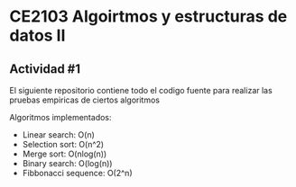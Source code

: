 # CE2103 Algoirtmos y estructuras de datos II
## Actividad #1
El siguiente repositorio contiene todo el codigo fuente para realizar las pruebas empiricas de ciertos algoritmos

Algoritmos implementados:
- Linear search: O(n)
- Selection sort: O(n^2)
- Merge sort: O(nlog(n))
- Binary search: O(log(n))
- Fibbonacci sequence: O(2^n)

